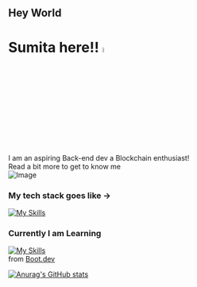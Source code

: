 ## Hey World 
# Sumita here!! <a href="https://www.gautamkrishnar.com/"><img src="https://media.giphy.com/media/hvRJCLFzcasrR4ia7z/giphy.gif" width="5%"></a>

I am an aspiring Back-end dev a Blockchain enthusiast! 
<br>
Read a bit more to get to know me 
<br>
<img
  src="/path/to/img.jpg"
  alt="Image"
  title="Optional title"
  style="display: inline-block; margin: 0 auto; max-width: 300px, align:right">
  <br>
### My tech stack goes like ->
[![My Skills](https://skillicons.dev/icons?i=c,java,py,solidity,ai,linux,ubuntu,git,github&perline=4)](https://skillicons.dev)

### Currently I am Learning
[![My Skills](https://skillicons.dev/icons?i=py,solidity,ai,linux,js,go,docker&perline=4)](https://skillicons.dev) 
<br>
from [Boot.dev](https://www.boot.dev/tracks/backend)


[![Anurag's GitHub stats](https://github-readme-stats.vercel.app/api?username=httpsumita&theme=tokyonight&show_icons=true&show=prs_merged)](https://github.com/anuraghazra/github-readme-stats)

